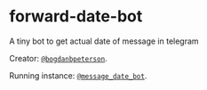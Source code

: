 # forward-date-bot

A tiny bot to get actual date of message in telegram

Creator: [`@bogdanbpeterson`](https://t.me/bogdanbpeterson).

Running instance: [`@message_date_bot`](htts://t.me/message_date_bot).
